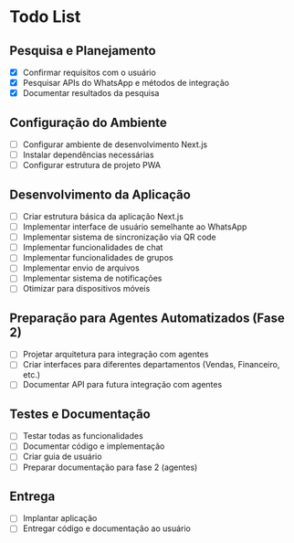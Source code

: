 # Todo List

## Pesquisa e Planejamento
- [x] Confirmar requisitos com o usuário
- [x] Pesquisar APIs do WhatsApp e métodos de integração
- [x] Documentar resultados da pesquisa

## Configuração do Ambiente
- [ ] Configurar ambiente de desenvolvimento Next.js
- [ ] Instalar dependências necessárias
- [ ] Configurar estrutura de projeto PWA

## Desenvolvimento da Aplicação
- [ ] Criar estrutura básica da aplicação Next.js
- [ ] Implementar interface de usuário semelhante ao WhatsApp
- [ ] Implementar sistema de sincronização via QR code
- [ ] Implementar funcionalidades de chat
- [ ] Implementar funcionalidades de grupos
- [ ] Implementar envio de arquivos
- [ ] Implementar sistema de notificações
- [ ] Otimizar para dispositivos móveis

## Preparação para Agentes Automatizados (Fase 2)
- [ ] Projetar arquitetura para integração com agentes
- [ ] Criar interfaces para diferentes departamentos (Vendas, Financeiro, etc.)
- [ ] Documentar API para futura integração com agentes

## Testes e Documentação
- [ ] Testar todas as funcionalidades
- [ ] Documentar código e implementação
- [ ] Criar guia de usuário
- [ ] Preparar documentação para fase 2 (agentes)

## Entrega
- [ ] Implantar aplicação
- [ ] Entregar código e documentação ao usuário
